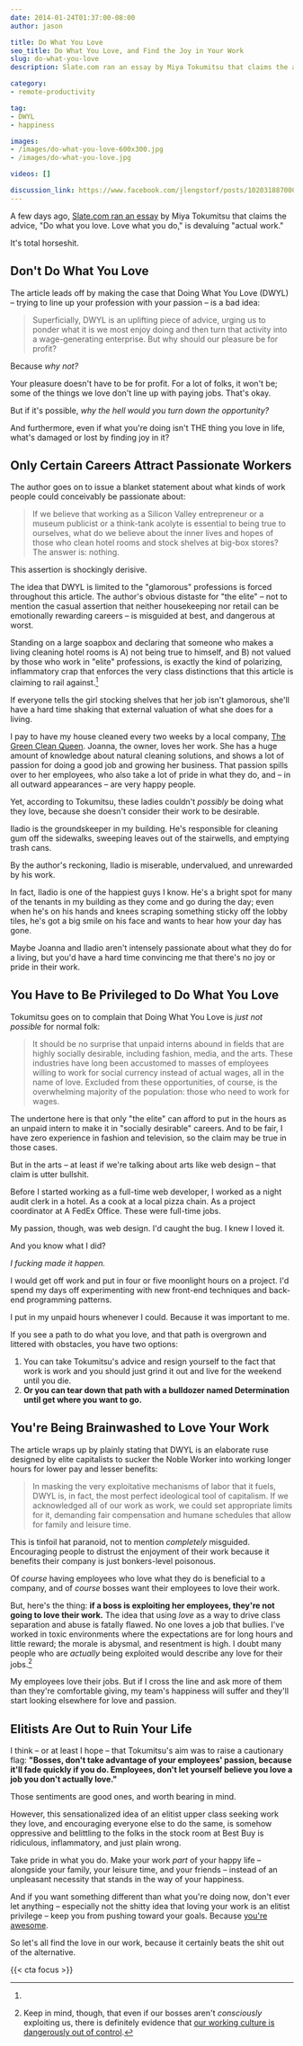 ```yaml
---
date: 2014-01-24T01:37:00-08:00
author: jason

title: Do What You Love
seo_title: Do What You Love, and Find the Joy in Your Work
slug: do-what-you-love
description: Slate.com ran an essay by Miya Tokumitsu that claims the advice, "Do what you love. Love what you do," is devaluing "actual work." It's total horseshit.

category:
- remote-productivity

tag:
- DWYL
- happiness

images:
- /images/do-what-you-love-600x300.jpg
- /images/do-what-you-love.jpg

videos: []

discussion_link: https://www.facebook.com/jlengstorf/posts/10203188700026182
---
```

A few days ago, [Slate.com ran an essay][1] by Miya Tokumitsu that claims the advice, "Do what you love. Love what you do," is devaluing "actual work."

It's total horseshit.

## Don't Do What You Love

The article leads off by making the case that Doing What You Love (DWYL) – trying to line up your profession with your passion – is a bad idea:

> Superficially, DWYL is an uplifting piece of advice, urging us to ponder what it is we most enjoy doing and then turn that activity into a wage-generating enterprise. But why should our pleasure be for profit?

Because *why not?*

Your pleasure doesn't have to be for profit. For a lot of folks, it won't be; some of the things we love don't line up with paying jobs. That's okay.

But if it's possible, *why the hell would you turn down the opportunity?*

And furthermore, even if what you're doing isn't THE thing you love in life, what's damaged or lost by finding joy in it?

## Only Certain Careers Attract Passionate Workers

The author goes on to issue a blanket statement about what kinds of work people could conceivably be passionate about:

> If we believe that working as a Silicon Valley entrepreneur or a museum publicist or a think-tank acolyte is essential to being true to ourselves, what do we believe about the inner lives and hopes of those who clean hotel rooms and stock shelves at big-box stores? The answer is: nothing.

This assertion is shockingly derisive.

The idea that DWYL is limited to the "glamorous" professions is forced throughout this article. The author's obvious distaste for "the elite" – not to mention the casual assertion that neither housekeeping nor retail can be emotionally rewarding careers – is misguided at best, and dangerous at worst.

Standing on a large soapbox and declaring that someone who makes a living cleaning hotel rooms is A) not being true to himself, and B) not valued by those who work in "elite" professions, is exactly the kind of polarizing, inflammatory crap that enforces the very class distinctions that this article is claiming to rail against.[^external-valuation]

[^external-valuation]:
  If everyone tells the girl stocking shelves that her job isn't glamorous, she'll have a hard time shaking that external valuation of what she does for a living.

I pay to have my house cleaned every two weeks by a local company, [The Green Clean Queen][2]. Joanna, the owner, loves her work. She has a huge amount of knowledge about natural cleaning solutions, and shows a lot of passion for doing a good job and growing her business. That passion spills over to her employees, who also take a lot of pride in what they do, and – in all outward appearances – are very happy people.

Yet, according to Tokumitsu, these ladies couldn't *possibly* be doing what they love, because she doesn't consider their work to be desirable.

Iladio is the groundskeeper in my building. He's responsible for cleaning gum off the sidewalks, sweeping leaves out of the stairwells, and emptying trash cans.

By the author's reckoning, Iladio is miserable, undervalued, and unrewarded by his work.

In fact, Iladio is one of the happiest guys I know. He's a bright spot for many of the tenants in my building as they come and go during the day; even when he's on his hands and knees scraping something sticky off the lobby tiles, he's got a big smile on his face and wants to hear how your day has gone.

Maybe Joanna and Iladio aren't intensely passionate about what they do for a living, but you'd have a hard time convincing me that there's no joy or pride in their work.

## You Have to Be Privileged to Do What You Love

Tokumitsu goes on to complain that Doing What You Love is *just not possible* for normal folk:

> It should be no surprise that unpaid interns abound in fields that are highly socially desirable, including fashion, media, and the arts. These industries have long been accustomed to masses of employees willing to work for social currency instead of actual wages, all in the name of love. Excluded from these opportunities, of course, is the overwhelming majority of the population: those who need to work for wages.

The undertone here is that only "the elite" can afford to put in the hours as an unpaid intern to make it in "socially desirable" careers. And to be fair, I have zero experience in fashion and television, so the claim may be true in those cases.

But in the arts – at least if we're talking about arts like web design – that claim is utter bullshit.

Before I started working as a full-time web developer, I worked as a night audit clerk in a hotel. As a cook at a local pizza chain. As a project coordinator at A FedEx Office. These were full-time jobs.

My passion, though, was web design. I'd caught the bug. I knew I loved it.

And you know what I did?

*I fucking made it happen.*

I would get off work and put in four or five moonlight hours on a project. I'd spend my days off experimenting with new front-end techniques and back-end programming patterns.

I put in my unpaid hours whenever I could. Because it was important to me.

If you see a path to do what you love, and that path is overgrown and littered with obstacles, you have two options:

1.  You can take Tokumitsu's advice and resign yourself to the fact that work is work and you should just grind it out and live for the weekend until you die.
2.  **Or you can tear down that path with a bulldozer named Determination until get where you want to go.**

## You're Being Brainwashed to Love Your Work

The article wraps up by plainly stating that DWYL is an elaborate ruse designed by elite capitalists to sucker the Noble Worker into working longer hours for lower pay and lesser benefits:

> In masking the very exploitative mechanisms of labor that it fuels, DWYL is, in fact, the most perfect ideological tool of capitalism. If we acknowledged all of our work as work, we could set appropriate limits for it, demanding fair compensation and humane schedules that allow for family and leisure time.

This is tinfoil hat paranoid, not to mention *completely* misguided. Encouraging people to distrust the enjoyment of their work because it benefits their company is just bonkers-level poisonous.

Of *course* having employees who love what they do is beneficial to a company, and of *course* bosses want their employees to love their work.

But, here's the thing: **if a boss is exploiting her employees, they're not going to love their work.** The idea that using *love* as a way to drive class separation and abuse is fatally flawed. No one loves a job that bullies. I've worked in toxic environments where the expectations are for long hours and little reward; the morale is abysmal, and resentment is high. I doubt many people who are *actually* being exploited would describe any love for their jobs.[^overkill-cult]

[^overkill-cult]:
    Keep in mind, though, that even if our bosses aren't *consciously* exploiting us, there is definitely evidence that [our working culture is dangerously out of control](https://medium.com/digital-nomad-stories/the-cult-of-work-you-never-meant-to-join-cd965fb9ea1a).

My employees love their jobs. But if I cross the line and ask more of them than they're comfortable giving, my team's happiness will suffer and they'll start looking elsewhere for love and passion.

## Elitists Are Out to Ruin Your Life

I think – or at least I hope – that Tokumitsu's aim was to raise a cautionary flag: **"Bosses, don't take advantage of your employees' passion, because it'll fade quickly if you do. Employees, don't let yourself believe you love a job you don't actually love."**

Those sentiments are good ones, and worth bearing in mind.

However, this sensationalized idea of an elitist upper class seeking work they love, and encouraging everyone else to do the same, is somehow oppressive and belittling to the folks in the stock room at Best Buy is ridiculous, inflammatory, and just plain wrong.

Take pride in what you do. Make your work *part* of your happy life – alongside your family, your leisure time, and your friends – instead of an unpleasant necessity that stands in the way of your happiness.

And if you want something different than what you're doing now, don't ever let anything – especially not the shitty idea that loving your work is an elitist privilege – keep you from pushing toward your goals. Because [you're awesome][3].

So let's all find the love in our work, because it certainly beats the shit out of the alternative.

{{< cta focus >}}

 [1]: http://www.slate.com/articles/technology/technology/2014/01/do_what_you_love_love_what_you_do_an_omnipresent_mantra_that_s_bad_for_work.single.html
 [2]: http://thegreencleanqueen.com
 [3]: http://lengstorf.com/not-a-phony/
